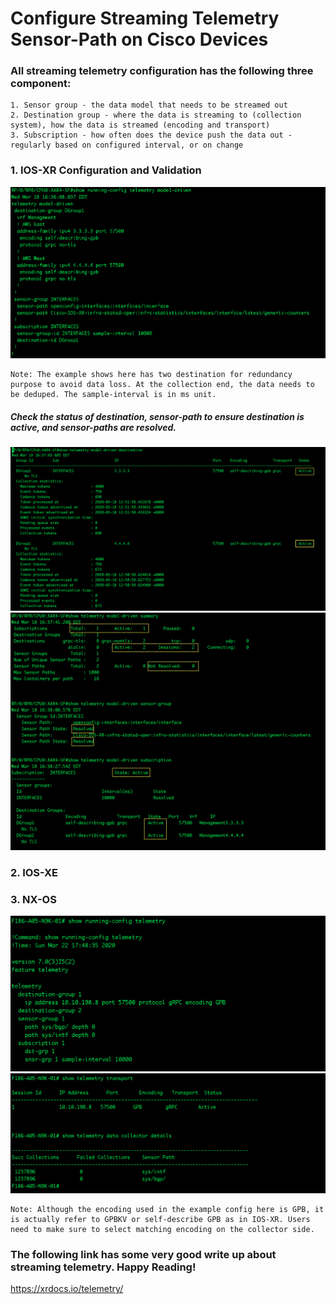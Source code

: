 # Configure Streaming Telemetry Sensor-Path on Cisco Devices
### All streaming telemetry configuration has the following three component:
    1. Sensor group - the data model that needs to be streamed out
    2. Destination group - where the data is streaming to (collection system), how the data is streamed (encoding and transport)
    3. Subscription - how often does the device push the data out - regularly based on configured interval, or on change

### 1. IOS-XR Configuration and Validation
![Screenshot](images/ios-xr.png)

    Note: The example shows here has two destination for redundancy purpose to avoid data loss. At the collection end, the data needs to be deduped. The sample-interval is in ms unit.
##### Check the status of destination, sensor-path to ensure destination is active, and sensor-paths are resolved.
![Screenshot](images/destination.png)
![Screenshot](images/ios-xr2.png)

### 2. IOS-XE

### 3. NX-OS
![](images/nx-os1.png)
![](images/nx-os2.png)

    Note: Although the encoding used in the example config here is GPB, it is actually refer to GPBKV or self-describe GPB as in IOS-XR. Users need to make sure to select matching encoding on the collector side. 


### The following link has some very good write up about streaming telemetry. Happy Reading!
https://xrdocs.io/telemetry/
